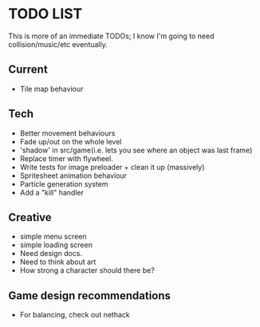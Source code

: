 # TODO LIST

This is more of an immediate TODOs; I know I'm going to need collision/music/etc eventually.

## Current

* Tile map behaviour

## Tech

* Better movement behaviours
* Fade up/out on the whole level
* 'shadow' in src/game(i.e. lets you see where an object was last frame)
* Replace timer with flywheel.
* Write tests for image preloader + clean it up (massively)
* Spritesheet animation behaviour
* Particle generation system 
* Add a "kill" handler

## Creative

* simple menu screen
* simple loading screen
* Need design docs.
* Need to think about art
* How strong a character should there be?

## Game design recommendations

* For balancing, check out nethack

